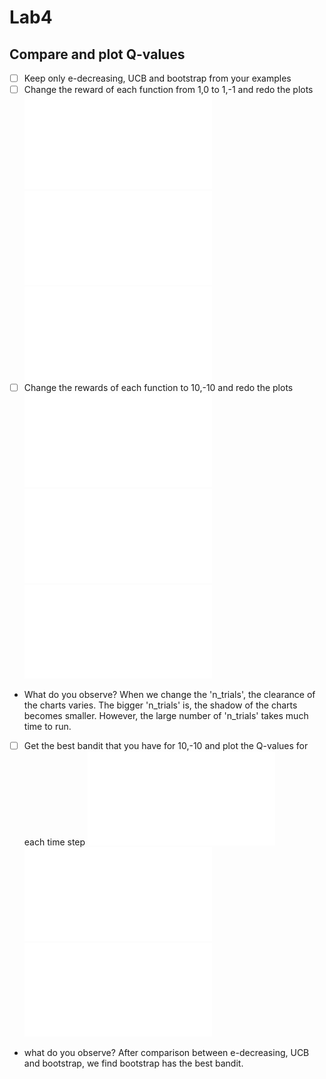 # Lab4


## Compare and plot Q-values

- [ ] Keep only e-decreasing, UCB and bootstrap from your examples
- [ ] Change the reward of each function from 1,0 to 1,-1 and redo the plots
![line chart](./0.2-decreasing_1.pdf?raw=true)
![line chart](./UCB_1.pdf?raw=true)
![line chart](./BootstrapTS_1.pdf?raw=true)
- [ ] Change the rewards of each function to 10,-10 and redo the plots
![line chart](./0.2-decreasing_10.pdf?raw=true)
![line chart](./UCB_10.pdf?raw=true)
![line chart](./BootstrapTS_10.pdf?raw=true)
* What do you observe? 
When we change the 'n_trials', the clearance of the charts varies. The bigger 'n_trials' is, the shadow of the charts becomes smaller. However, the large number of 'n_trials' takes much time to run.
- [ ] Get the best bandit that you have for 10,-10 and plot the Q-values for each time step
![line chart](./0.2-decreasing_10_Q.pdf?raw=true)
![line chart](./UCB_10_Q.pdf?raw=true)
![line chart](./BootstrapTS_10_Q.pdf?raw=true)
* what do you observe?
After comparison between e-decreasing, UCB and bootstrap, we find bootstrap has the best bandit.
